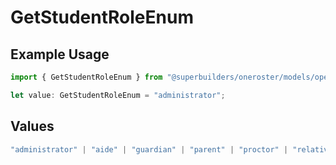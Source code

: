 # GetStudentRoleEnum

## Example Usage

```typescript
import { GetStudentRoleEnum } from "@superbuilders/oneroster/models/operations";

let value: GetStudentRoleEnum = "administrator";
```

## Values

```typescript
"administrator" | "aide" | "guardian" | "parent" | "proctor" | "relative" | "student" | "teacher"
```